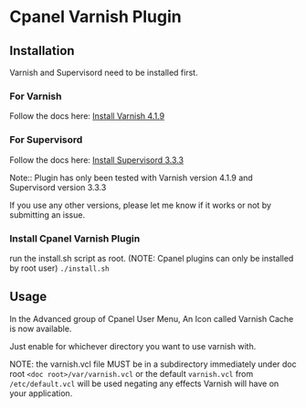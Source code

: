 # Cpanel Varnish Plugin

## Installation

Varnish and Supervisord need to be installed first.

### For Varnish

Follow the docs here:
[Install Varnish 4.1.9](https://packagecloud.io/varnishcache/varnish41/install#manual-rpm)

### For Supervisord

Follow the docs here:
[Install Supervisord 3.3.3](http://supervisord.org/installing.html)

Note:: Plugin has only been tested with Varnish version 4.1.9 and Supervisord version 3.3.3

If you use any other versions, please let me know if it works or not by submitting an issue.

### Install Cpanel Varnish Plugin

run the install.sh script as root. (NOTE: Cpanel plugins can only be installed by root user)
`./install.sh`

## Usage

In the Advanced group of Cpanel User Menu, An Icon called Varnish Cache is now available.

Just enable for whichever directory you want to use varnish with.

NOTE: the varnish.vcl file MUST be in a subdirectory immediately under doc root `<doc root>/var/varnish.vcl` or the default `varnish.vcl` from `/etc/default.vcl` will be used negating any effects Varnish will have on your application.


